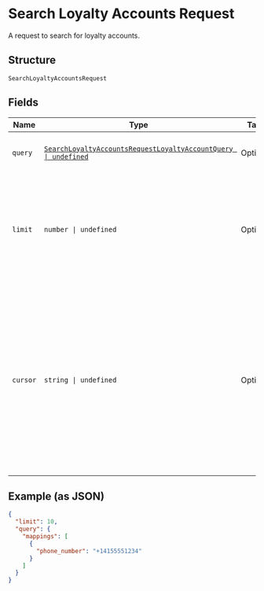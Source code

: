 
# Search Loyalty Accounts Request

A request to search for loyalty accounts.

## Structure

`SearchLoyaltyAccountsRequest`

## Fields

| Name | Type | Tags | Description |
|  --- | --- | --- | --- |
| `query` | [`SearchLoyaltyAccountsRequestLoyaltyAccountQuery \| undefined`](/doc/models/search-loyalty-accounts-request-loyalty-account-query.md) | Optional | The search criteria for the loyalty accounts. |
| `limit` | `number \| undefined` | Optional | The maximum number of results to include in the response. The default value is 30.<br>**Constraints**: `>= 1`, `<= 30` |
| `cursor` | `string \| undefined` | Optional | A pagination cursor returned by a previous call to<br>this endpoint. Provide this to retrieve the next set of<br>results for the original query.<br><br>For more information,<br>see [Pagination](https://developer.squareup.com/docs/basics/api101/pagination). |

## Example (as JSON)

```json
{
  "limit": 10,
  "query": {
    "mappings": [
      {
        "phone_number": "+14155551234"
      }
    ]
  }
}
```

